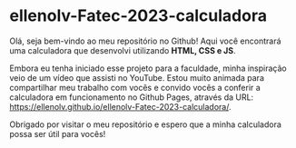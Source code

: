 # ellenolv-Fatec-2023-calculadora 
Olá, seja bem-vindo ao meu repositório no Github!
Aqui você encontrará uma calculadora que desenvolvi utilizando **HTML, CSS e JS**. 

Embora eu tenha iniciado esse projeto para a faculdade, minha inspiração veio de um vídeo que assisti no YouTube. 
Estou muito animada para compartilhar meu trabalho com vocês e convido vocês a conferir a calculadora em funcionamento
no Github Pages, através da URL: https://ellenolv.github.io/ellenolv-Fatec-2023-calculadora/. 


Obrigado por visitar o meu repositório e espero que a minha calculadora possa ser útil para vocês!
